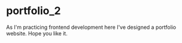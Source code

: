 # portfolio_2
As I'm practicing frontend development here I've designed a portfolio website. Hope you like it. 
